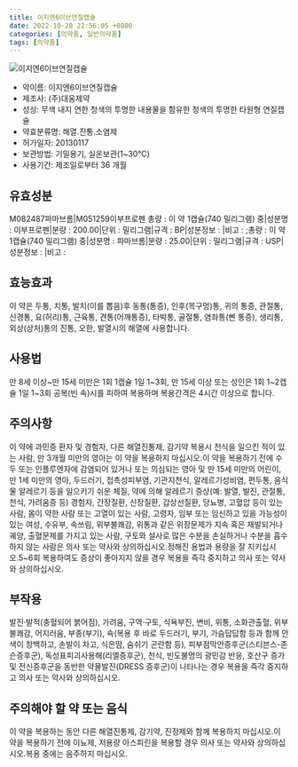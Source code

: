 ```yaml
---
title: 이지엔6이브연질캡슐
date: 2022-10-20 22:56:05 +0800
categories: [의약품, 일반의약품]
tags: [의약품]
---
```

![이지엔6이브연질캡슐](https://nedrug.mfds.go.kr/pbp/cmn/itemImageDownload/148717322719300048)

- 약이름: 이지엔6이브연질캡슐
- 제조사: (주)대웅제약
- 성상: 무색 내지 연한 청색의 투명한 내용물을 함유한 청색의 투명한 타원형 연질캡슐
- 약효분류명: 해열.진통.소염제
- 허가일자: 20130117
- 보관방법: 기밀용기, 실온보관(1~30℃)
- 사용기간: 제조일로부터 36 개월
## 유효성분
M082487파마브롬|M051259이부프로펜
총량 : 이 약 1캡슐(740 밀리그램) 중|성분명 : 이부프로펜|분량 : 200.00|단위 : 밀리그램|규격 : BP|성분정보 : |비고 : ;총량 : 이 약 1캡슐(740 밀리그램) 중|성분명 : 파마브롬|분량 : 25.00|단위 : 밀리그램|규격 : USP|성분정보 : |비고 :
## 효능효과
이 약은 두통, 치통, 발치(이를 뽑음)후 동통(통증), 인후(목구멍)통, 귀의 통증, 관절통, 신경통, 요(허리)통, 근육통, 견통(어깨통증), 타박통, 골절통, 염좌통(삔 통증), 생리통, 외상(상처)통의 진통, 오한, 발열시의 해열에 사용합니다.
## 사용법
만 8세 이상~만 15세 미만은 1회 1캡슐 1일 1~3회, 만 15세 이상 또는 성인은 1회 1~2캡슐 1일 1~3회 공복(빈 속)시를 피하여 복용하며 복용간격은 4시간 이상으로 합니다.
## 주의사항
이 약에 과민증 환자 및 경험자, 다른 해열진통제, 감기약 복용시 천식을 일으킨 적이 있는 사람, 만 3개월 미만의 영아는 이 약을 복용하지 마십시오.이 약을 복용하기 전에 수두 또는 인플루엔자에 감염되어 있거나 또는 의심되는 영아 및 만 15세 미만의 어린이, 만 1세 미만의 영아, 두드러기, 접촉성피부염, 기관지천식, 알레르기성비염, 편두통, 음식물 알레르기 등을 일으키기 쉬운 체질, 약에 의해 알레르기 증상(예: 발열, 발진, 관절통, 천식, 가려움증 등) 경험자, 간장질환, 신장질환, 갑상선질환, 당뇨병, 고혈압 등이 있는 사람, 몸이 약한 사람 또는 고열이 있는 사람, 고령자, 임부 또는 임신하고 있을 가능성이 있는 여성, 수유부, 속쓰림, 위부불쾌감, 위통과 같은 위장문제가 지속 혹은 재발되거나 궤양, 출혈문제를 가지고 있는 사람, 구토와 설사로 많은 수분을 손실하거나 수분을 흡수하지 않는 사람은 의사 또는 약사와 상의하십시오.정해진 용법과 용량을 잘 지키십시오.5~6회 복용하여도 증상이 좋아지지 않을 경우 복용을 즉각 중지하고 의사 또는 약사와 상의하십시오.
## 부작용
발진·발적(충혈되어 붉어짐), 가려움, 구역·구토, 식욕부진, 변비, 위통, 소화관출혈, 위부불쾌감, 어지러움, 부종(부기), 쇽(복용 후 바로 두드러기, 부기, 가슴답답함 등과 함께 안색이 창백하고, 손발이 차고, 식은땀, 숨쉬기 곤란함 등), 피부점막안증후군(스티븐스-존슨증후군), 독성표피괴사용해(리엘증후군), 천식, 빈도불명의 광민감 반응, 호산구 증가 및 전신증후군을 동반한 약물발진(DRESS 증후군)이 나타나는 경우 복용을 즉각 중지하고 의사 또는 약사와 상의하십시오.
## 주의해야 할 약 또는 음식
이 약을 복용하는 동안 다른 해열진통제, 감기약, 진정제와 함께 복용하지 마십시오.이 약을 복용하기 전에 이뇨제, 저용량 아스피린을 복용할 경우 의사 또는 약사와 상의하십시오.복용 중에는 음주하지 마십시오. 
